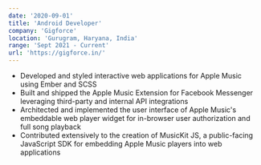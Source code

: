```yaml
---
date: '2020-09-01'
title: 'Android Developer'
company: 'Gigforce'
location: 'Gurugram, Haryana, India'
range: 'Sept 2021 - Current'
url: 'https://gigforce.in/'
---
```


- Developed and styled interactive web applications for Apple Music using Ember and SCSS
- Built and shipped the Apple Music Extension for Facebook Messenger leveraging third-party and internal API integrations
- Architected and implemented the user interface of Apple Music's embeddable web player widget for in-browser user authorization and full song playback
- Contributed extensively to the creation of MusicKit JS, a public-facing JavaScript SDK for embedding Apple Music players into web applications
